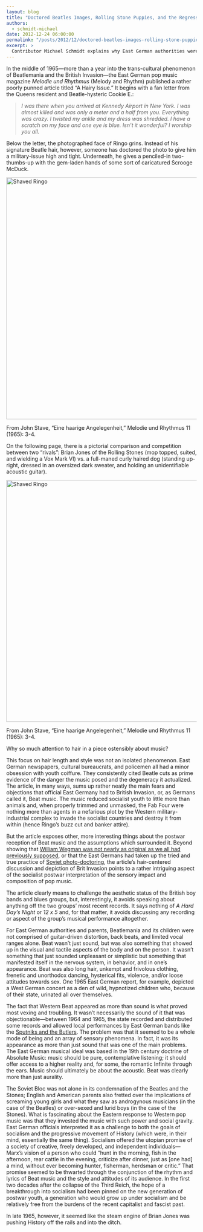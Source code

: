 ```yaml
---
layout: blog
title: "Doctored Beatles Images, Rolling Stone Puppies, and the Regression of History"
authors:
  - schmidt-michael
date: 2012-12-24 06:00:00
permalink: "/posts/2012/12/doctored-beatles-images-rolling-stone-puppies-and-the-regression-of-history"
excerpt: >
  Contributor Michael Schmidt explains why East German authorities were as worried about the Beatles and Rolling Stones' haircuts as they were about their music.
---
```

In the middle of 1965—more than a year into the trans-cultural phenomenon of Beatlemania and the British Invasion—the East German pop music magazine _Melodie und Rhythmus_ (Melody and Rhythm) published a rather poorly punned article titled “A Hairy Issue.” It begins with a fan letter from the Queens resident and Beatle-hysteric Cookie E.:

>*I was there when you arrived at Kennedy Airport in New York. I was almost killed and was only a meter and a half from you. Everything was crazy. I twisted my ankle and my dress was shredded. I have a scratch on my face and one eye is blue. Isn’t it wonderful? I worship you all.*

Below the letter, the photographed face of Ringo grins. Instead of his signature Beatle hair, however, someone has doctored the photo to give him a military-issue high and tight. Underneath, he gives a penciled-in two-thumbs-up with the gem-laden hands of some sort of caricatured Scrooge McDuck. 

<div class="inline-image">
    <a rel="lightbox" href="http://s3.amazonaws.com/appendixjournal-images/images/attachments/000/000/174/large/ShavedRingo.jpg?1356220890"><img src="http://s3.amazonaws.com/appendixjournal-images/images/attachments/000/000/174/medium/ShavedRingo.jpg?1356220890" width="640" alt="Shaved Ringo" /></a>
    <p class="caption">
        <span class="credit"></span>
From John Stave, “Eine haarige Angelegenheit,” Melodie und Rhythmus 11 (1965): 3-4.
    </p>
</div>

On the following page, there is a pictorial comparison and competition between two “rivals”: Brian Jones of the Rolling Stones (mop topped, suited, and wielding a Vox Mark VI) vs. a full-maned curly haired dog (standing up-right, dressed in an oversized dark sweater, and holding an unidentifiable acoustic guitar). 

<div class="inline-image">
    <a rel="lightbox" http://s3.amazonaws.com/appendixjournal-images/images/attachments/000/000/175/large/BrianJonesPoodle.jpg?1356221226"><img src="http://s3.amazonaws.com/appendixjournal-images/images/attachments/000/000/175/medium/BrianJonesPoodle.jpg?1356221226" width="640" alt="Shaved Ringo" /></a>
    <p class="caption">
        <span class="credit"></span>
From John Stave, “Eine haarige Angelegenheit,” Melodie und Rhythmus 11 (1965): 3-4.
    </p>
</div>

Why so much attention to hair in a piece ostensibly about music?

This focus on hair length and style was not an isolated phenomenon. East German newspapers, cultural bureaucrats, and policemen all had a minor obsession with youth coiffure. They consistently cited Beatle cuts as prime evidence of the danger the music posed and the degeneracy it actualized. The article, in many ways, sums up rather neatly the main fears and objections that official East Germany had to British Invasion, or, as Germans called it, Beat music. The music reduced socialist youth to little more than animals and, when properly trimmed and unmasked, the Fab Four were nothing more than agents in a nefarious plot by the Western military-industrial complex to invade the socialist countries and destroy it from within (hence Ringo’s buzz cut and banker attire).

But the article exposes other, more interesting things about the postwar reception of Beat music and the assumptions which surrounded it. Beyond showing that [William Wegman was not nearly as original as we all had previously supposed]( http://www.youtube.com/watch?v=wgQNx_aRZgk), or that the East Germans had taken up the tried and true practice of [Soviet photo-doctoring](http://en.wikipedia.org/wiki/Censorship_of_images_in_the_Soviet_Union), the article’s hair-centered discussion and depiction of Brit Invasion points to a rather intriguing aspect of the socialist postwar interpretation of the sensory impact and composition of pop music.

The article clearly means to challenge the aesthetic status of the British boy bands and blues groups, but, interestingly, it avoids speaking about anything off the two groups’ most recent records. It says nothing of _A Hard Day’s Night_ or _12 x 5_ and, for that matter, it avoids discussing any recording or aspect of the group’s musical performance altogether. 

For East German authorities and parents, Beatlemania and its children were not comprised of guitar-driven distortion, back beats, and limited vocal ranges alone. Beat wasn’t just sound, but was also something that showed up in the visual and tactile aspects of the body and on the person. It wasn’t something that just sounded unpleasant or simplistic but something that manifested itself in the nervous system, in behavior, and in one’s appearance. Beat was also long hair, unkempt and frivolous clothing, frenetic and unorthodox dancing, hysterical fits, violence, and/or loose attitudes towards sex. One 1965 East German report, for example, depicted a West German concert as a den of wild, hypnotized children who, because of their state, urinated all over themselves. 

The fact that Western Beat appeared as more than sound is what proved most vexing and troubling. It wasn’t necessarily the sound of it that was objectionable—between 1964 and 1965, the state recorded and distributed some records and allowed local performances by East German bands like the [Sputniks and the Butlers]( http://www.youtube.com/watch?v=hdMjpxjj41w ). The problem was that it seemed to be a whole mode of being and an array of sensory phenomena. In fact, it was its appearance as more than just sound that was one of the main problems. The East German musical ideal was based in the 19th century doctrine of Absolute Music: music should be pure, contemplative listening; it should offer access to a higher reality and, for some, the romantic Infinite through the ears. Music should ultimately be about the acoustic. Beat was clearly more than just aurality. 

The Soviet Bloc was not alone in its condemnation of the Beatles and the Stones; English and American parents also fretted over the implications of screaming young girls and what they saw as androgynous musicians (in the case of the Beatles) or over-sexed and lurid boys (in the case of the Stones). What is fascinating about the Eastern response to Western pop music was that they invested the music with such power and social gravity. East German officials interpreted it as a challenge to both the goals of socialism and the progressive movement of History (which were, in their mind, essentially the same thing). Socialism offered the utopian promise of a society of creative, freely developed, and independent individuals—Marx’s vision of a person who could “hunt in the morning, fish in the afternoon, rear cattle in the evening, criticize after dinner, just as [one had] a mind, without ever becoming hunter, fisherman, herdsman or critic.” That promise seemed to be thwarted through the conjunction of the rhythm and lyrics of Beat music and the style and attitudes of its audience. In the first two decades after the collapse of the Third Reich, the hope of a breakthrough into socialism had been pinned on the new generation of postwar youth, a generation who would grow up under socialism and be relatively free from the burdens of the recent capitalist and fascist past. 

In late 1965, however, it seemed like the steam engine of Brian Jones was pushing History off the rails and into the ditch.